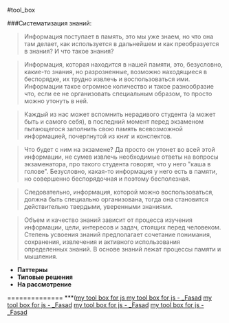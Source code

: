 #tool_box

###Систематизация знаний:

> Информация поступает в память, это мы уже знаем, но что она там делает, как используется в дальнейшем и как преобразуется в знания? И что такое знания?

> Информация, которая находится в нашей памяти, это, безусловно, какие-то знания, но разрозненные, возможно находящиеся в беспорядке, их трудно извлечь и воспользоваться ими. Информации такое огромное количество и такое разнообразие что, если ее не организовать специальным образом, то просто можно утонуть в ней.

> Каждый из нас может вспомнить нерадивого студента (а может быть и самого себя), в последний момент перед экзаменом пытающегося заполнить свою память всевозможной информацией, почерпнутой из книг и конспектов.

> Что будет с ним на экзамене? Да просто он утонет во всей этой информации, не сумев извлечь необходимые ответы на вопросы экзаменатора, про такого студента говорят, что у него "каша в голове". Безусловно, какая-то информация у него есть в памяти, но совершенно беспорядочная и поэтому бесполезная.

> Следовательно, информация, которой можно воспользоваться, должна быть специально организована, тогда она становится действительно твердыми, уверенными знаниями.

> Объем и качество знаний зависит от процесса изучения информации, цели, интересов и задач, стоящих перед человеком. Степень усвоения знаний предполагает сочетание понимания, сохранения, извлечения и активного использования определенных знаний. В основе знаний лежат процессы памяти и мышления.

  + **Паттерны**
  + **Типовые решения**
  + **На рассмотрение**
  
  
==============
***([my tool box for js ](https://github.com/Bik-Top/tool_box/tree/master/tools)
[my tool box for js - _Fasad](https://github.com/Bik-Top/tool_box/blob/master/tools/_Fasad.js)
[my tool box for js - _Fasad](https://github.com/Bik-Top/tool_box/blob/master/tools/_Factory.js)
[my tool box for js - _Fasad](https://github.com/Bik-Top/tool_box/blob/master/tools/_Mediator.js)
[my tool box for js - _Fasad](https://github.com/Bik-Top/tool_box/blob/master/tools/_Singleton.js)
